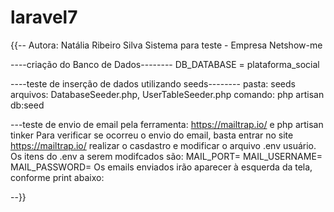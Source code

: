 # laravel7

{{--
Autora: Natália Ribeiro Silva
Sistema para teste - Empresa Netshow-me

----criação do Banco de Dados--------
DB_DATABASE = plataforma_social

----teste de inserção de dados utilizando seeds--------
pasta: seeds
arquivos: DatabaseSeeder.php, UserTableSeeder.php
comando: php artisan db:seed

---teste de envio de email pela ferramenta:
https://mailtrap.io/ e php artisan tinker
Para verificar se ocorreu o envio do email, basta entrar no site https://mailtrap.io/ realizar o casdastro e modificar o arquivo .env usuário. Os itens do .env a serem modifcados são:
MAIL_PORT=
MAIL_USERNAME=
MAIL_PASSWORD=
Os emails enviados irão aparecer à esquerda da tela, conforme print abaixo:

--}}
